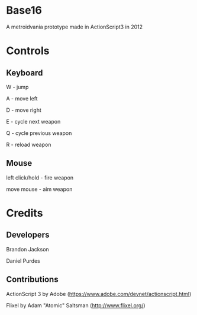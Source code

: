 # Base16
A metroidvania prototype made in ActionScript3 in 2012

# Controls
## Keyboard
W - jump

A - move left

D - move right

E - cycle next weapon

Q - cycle previous weapon

R - reload weapon

## Mouse
left click/hold - fire weapon

move mouse - aim weapon

# Credits
## Developers
Brandon Jackson

Daniel Purdes

## Contributions
ActionScript 3 by Adobe (https://www.adobe.com/devnet/actionscript.html)

Flixel by Adam "Atomic" Saltsman (http://www.flixel.org/)
